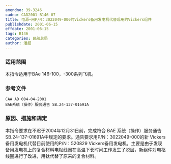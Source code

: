 ```yaml
---
amendno: 39-3246
cadno: CAD2001-B146-07
title: 电源—用P/N：3022049-000的Vickers备用发电机代替现用的Vickers组件
publishdate: 2001-06-15
effdate: 2001-06-15
tags: B146
categories: 民航总局
author: 潘超
---
```


### 适用范围 
本指令适用于BAe 146-100，-300系列飞机。

<!--more-->
### 参考文件
    CAA AD 004-04-2001 
    BAE系统（操作）服务通告 SB.24-137-01691A 

### 原因、措施和规定 
本指令要求在不迟于2004年12月31日前，完成符合 BAE 系统（操作）服务通告SB.24-137-01691A中规定的要求。通告要求用P/N：3022049-000的新 Vickers 备用发电机代替目前使用的P/N：520829 Vickers备用发电机。主要是由于发现备用发电机上的复合材料电枢线圈在高温下长时间工作发生了脱层，新组件对电枢线圈进行了改进，用钛代替了原来的复合材料。
